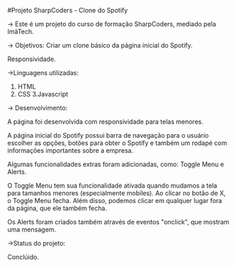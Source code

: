 #Projeto SharpCoders - Clone do Spotify 

-> Este é um projeto do curso de formação SharpCoders, mediado pela ImãTech. 

-> Objetivos: 
Criar um clone básico da página inicial do Spotify. 


Responsividade.

->Linguagens utilizadas:
1. HTML 
2. CSS
3.Javascript

-> Desenvolvimento: 

A página foi desenvolvida com responsividade para telas menores.

A página inicial do Spotify possui barra de navegação para o usuário escolher as opções, botões para obter o Spotify e também um rodapé com informações importantes sobre a empresa. 

Algumas funcionalidades extras foram adicionadas, como: Toggle Menu e Alerts. 

O Toggle Menu tem sua funcionalidade ativada quando mudamos a tela para tamanhos menores (especialmente mobiles). Ao clicar no botão de X, o Toggle Menu fecha. Além disso, podemos clicar em qualquer lugar fora da página, que ele também fecha. 

Os Alerts foram criados também através de eventos "onclick", que mostram uma mensagem.

->Status do projeto:

Conclúido. 

